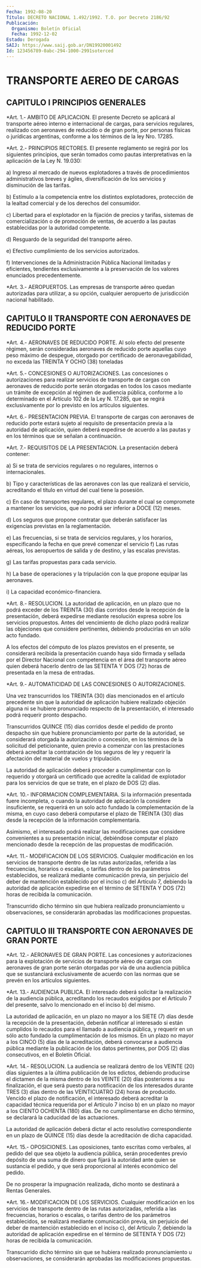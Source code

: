 ```yaml
---
Fecha: 1992-08-20
Título: DECRETO NACIONAL 1.492/1992. T.O. por Decreto 2186/92
Publicación:
  Organismo: Boletín Oficial
  Fecha: 1992-12-02
Estado: Derogada
SAIJ: https://www.saij.gob.ar/DN19920001492
Id: 123456789-0abc-294-1000-2991soterced
---
```

# TRANSPORTE AEREO DE CARGAS

## CAPITULO I PRINCIPIOS GENERALES

<a id="1"></a>
*Art. 1.- AMBITO DE APLICACION. El presente Decreto se aplicará al transporte aéreo interno e internacional de cargas, para servicios regulares, realizado con aeronaves de reducido o de gran porte, por personas físicas o jurídicas argentinas, conforme a los términos de la ley Nro. 17285.

<a id="2"></a>
*Art. 2.- PRINCIPIOS RECTORES. El presente reglamento se regirá por los siguientes principios, que serán tomados como pautas interpretativas en la aplicación de la Ley N. 19.030:

a) Ingreso al mercado de nuevos explotadores a través de procedimientos administrativos breves y ágiles, diversificación de los servicios y disminución de las tarifas.

b) Estímulo a la competencia entre los distintos explotadores, protección de la lealtad comercial y de los derechos del consumidor.

c) Libertad para el explotador en la fijación de precios y tarifas, sistemas de comercialización o de promoción de ventas, de acuerdo a las pautas establecidas por la autoridad competente.

d) Resguardo de la seguridad del transporte aéreo.

e) Efectivo cumplimiento de los servicios autorizados.

f) Intervenciones de la Administración Pública Nacional limitadas y eficientes, tendientes exclusivamente a la preservación de los valores enunciados precedentemente.

<a id="3"></a>
*Art. 3.- AEROPUERTOS. Las empresas de transporte aéreo quedan autorizadas para utilizar, a su opción, cualquier aeropuerto de jurisdicción nacional habilitado.

## CAPITULO II TRANSPORTE CON AERONAVES DE REDUCIDO PORTE

<a id="4"></a>
*Art. 4.- AERONAVES DE REDUCIDO PORTE. Al solo efecto del presente régimen, serán consideradas aeronaves de reducido porte aquellas cuyo peso máximo de despegue, otorgado por certificado de aeronavegabilidad, no exceda las TREINTA Y OCHO (38) toneladas

<a id="5"></a>
*Art. 5.- CONCESIONES O AUTORIZACIONES. Las concesiones o autorizaciones para realizar servicios de transporte de cargas con aeronaves de reducido porte serán otorgadas en todos los casos mediante un trámite de excepción al régimen de audiencia pública, conforme a lo determinado en el Artículo 102 de la Ley N. 17.285, que se regirá exclusivamente por lo previsto en los artículos siguientes.

<a id="6"></a>
*Art. 6.- PRESENTACION PREVIA. El transporte de cargas con aeronaves de reducido porte estará sujeto al requisito de presentación previa a la autoridad de aplicación, quien deberá expedirse de acuerdo a las pautas y en los términos que se señalan a continuación.

<a id="7"></a>
*Art. 7.- REQUISITOS DE LA PRESENTACION. La presentación deberá contener:

a) Si se trata de servicios regulares o no regulares, internos o internacionales.

b) Tipo y características de las aeronaves con las que realizará el servicio, acreditando el título en virtud del cual tiene la posesión.

c) En caso de transportes regulares, el plazo durante el cual se compromete a mantener los servicios, que no podrá ser inferior a DOCE (12) meses.

d) Los seguros que propone contratar que deberán satisfacer las exigencias previstas en la reglamentación.

e) Las frecuencias, si se trata de servicios regulares, y los horarios, especificando la fecha en que prevé comenzar el servicio  f) Las rutas aéreas, los aeropuertos de salida y de destino, y las escalas previstas.

g) Las tarifas propuestas para cada servicio.

h) La base de operaciones y la tripulación con la que propone equipar las aeronaves.

i) La capacidad económico-financiera.

<a id="8"></a>
*Art. 8.- RESOLUCION. La autoridad de aplicación, en un plazo que no podrá exceder de los TREINTA (30) días corridos desde la recepción de la presentación, deberá expedirse mediante resolución expresa sobre los servicios propuestos. Antes del vencimiento de dicho plazo podrá realizar las objeciones que considere pertinentes, debiendo producirlas en un sólo acto fundado.

A los efectos del cómputo de los plazos previstos en el presente, se considerará recibida la presentación cuando haya sido firmada y sellada por el Director Nacional con competencia en el área del transporte aéreo quien deberá hacerlo dentro de las SETENTA Y DOS (72) horas de presentada en la mesa de entradas.

<a id="9"></a>
*Art. 9.- AUTOMATICIDAD DE LAS CONCESIONES O AUTORIZACIONES.

Una vez transcurridos los TREINTA (30) días mencionados en el artículo precedente sin que la autoridad de aplicación hubiere realizado objeción alguna ni se hubiere pronunciado respecto de la presentación, el interesado podrá requerir pronto despacho.

Transcurridos QUINCE (15) días corridos desde el pedido de pronto despacho sin que hubiere pronunciamiento por parte de la autoridad, se considerará otorgada la autorización o concesión, en los términos de la solicitud del peticionante, quien previo a comenzar con las prestaciones deberá acreditar la contratación de los seguros de ley y requerir la afectación del material de vuelos y tripulación.

La autoridad de aplicación deberá proceder a cumplimentar con lo requerido y otorgará un certificado que acredite la calidad de explotador para los servicios de que se trate, en el plazo de DOS (2) días.

<a id="10"></a>
*Art. 10.- INFORMACION COMPLEMENTARIA. Si la información presentada fuere incompleta, o cuando la autoridad de aplicación la considere insuficiente, se requerirá en un solo acto fundado la complementación de la misma, en cuyo caso deberá computarse el plazo de TREINTA (30) días desde la recepción de la información complementaria.

Asimismo, el interesado podrá realizar las modificaciones que considere convenientes a su presentación inicial, debiéndose computar el plazo mencionado desde la recepción de las propuestas de modificación.

<a id="11"></a>
*Art. 11.- MODIFICACION DE LOS SERVICIOS. Cualquier modificación en los servicios de transporte dentro de las rutas autorizadas, referida a las frecuencias, horarios o escalas, o tarifas dentro de los parámetros establecidos, se realizará mediante comunicación previa, sin perjuicio del deber de mantención establecido por el inciso c) del Artículo 7, debiendo la autoridad de aplicación expedirse en el término de SETENTA Y DOS (72) horas de recibida la comunicación.

Transcurrido dicho término sin que hubiera realizado pronunciamiento u observaciones, se considerarán aprobadas las modificaciones propuestas.

## CAPITULO III TRANSPORTE CON AERONAVES DE GRAN PORTE

<a id="12"></a>
*Art. 12.- AERONAVES DE GRAN PORTE. Las concesiones y autorizaciones para la explotación de servicios de transporte aéreo de cargas con aeronaves de gran porte serán otorgadas por vía de una audiencia pública que se sustanciará exclusivamente de acuerdo con las normas que se prevén en los artículos siguientes.

<a id="13"></a>
*Art. 13.- AUDIENCIA PUBLICA. El interesado deberá solicitar la realización de la audiencia pública, acreditando los recaudos exigidos por el Artículo 7 del presente, salvo lo mencionado en el inciso b) del mismo.

La autoridad de aplicación, en un plazo no mayor a los SIETE (7) días desde la recepción de la presentación, deberán notificar al interesado si están cumplidos lo recaudos para el llamado a audiencia pública, y requerir en un sólo acto fundado la cumplimentación de los mismos. En un plazo no mayor a los CINCO (5) días de la acreditación, deberá convocarse a audiencia pública mediante la publicación de los datos pertinentes, por DOS (2) días consecutivos, en el Boletín Oficial.

<a id="14"></a>
*Art. 14.- RESOLUCION. La audiencia se realizará dentro de los VEINTE (20) días siguientes a la última publicación de los edictos, debiendo producirse el dictamen de la misma dentro de los VEINTE (20) días posteriores a su finalización, el que será puesto para notificación de los interesados durante TRES (3) días dentro de las VEINTICUATRO (24) horas de producido. Vencido el plazo de notificación, el interesado deberá acreditar la capacidad técnica requerida por el Artículo 7 inciso b) en un plazo no mayor a los CIENTO OCHENTA (180) días. De no cumplimentarse en dicho término, se declarará la caducidad de las actuaciones.

La autoridad de aplicación deberá dictar el acto resolutivo correspondiente en un plazo de QUINCE (15) días desde la acreditación de dicha capacidad.

<a id="15"></a>
*Art. 15.- OPOSICIONES. Las oposiciones, tanto escritas como verbales, al pedido del que sea objeto la audiencia pública, serán procedentes previo depósito de una suma de dinero que fijará la autoridad ante quien se sustancia el pedido, y que será proporcional al interés económico del pedido.

De no prosperar la impugnación realizada, dicho monto se destinará a Rentas Generales.

<a id="16"></a>
*Art. 16.- MODIFICACION DE LOS SERVICIOS. Cualquier modificación en los servicios de transporte dentro de las rutas autorizadas, referida a las frecuencias, horarios o escalas, o tarifas dentro de los parámetros establecidos, se realizará mediante comunicación previa, sin perjuicio del deber de mantención establecido en el inciso c), del Artículo 7, debiendo la autoridad de aplicación expedirse en el término de SETENTA Y DOS (72) horas de recibida la comunicación.

Transcurrido dicho término sin que se hubiera realizado pronunciamiento u observaciones, se considerarán aprobadas las modificaciones propuestas.